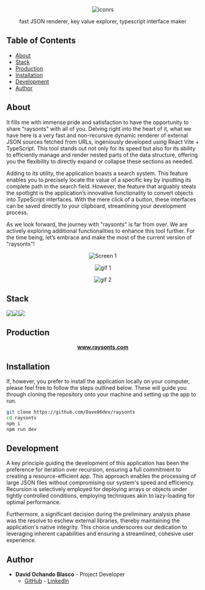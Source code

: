 
<p align="center">
  <img src="https://i.ibb.co/VQGKcbb/iconrs.png" alt="iconrs" title="iconrs">
</p>

<p align="center">
  fast JSON renderer, key value explorer, typescript interface maker
</p>

## Table of Contents 

- [About](#about)
- [Stack](#stack)
- [Production](#production)
- [Installation](#installation)
- [Development](#development)
- [Author](#author)

## About

It fills me with immense pride and satisfaction to have the opportunity to share "raysonts" with all of you. Delving right into the heart of it, what we have here is a very fast and non-recursive dynamic renderer of external JSON sources fetched from URLs, ingeniously developed using React Vite + TypeScript. This tool stands out not only for its speed but also for its ability to efficiently manage and render nested parts of the data structure, offering you the flexibility to directly expand or collapse these sections as needed.

Adding to its utility, the application boasts a search system. This feature enables you to precisely locate the value of a specific key by inputting its complete path in the search field. However, the feature that arguably steals the spotlight is the application’s innovative functionality to convert objects into TypeScript interfaces. With the mere click of a button, these interfaces can be saved directly to your clipboard, streamlining your development process.

As we look forward, the journey with "raysonts" is far from over. We are actively exploring additional functionalities to enhance this tool further. For the time being, let’s embrace and make the most of the current version of "raysonts"!

<p align="center">
  <img src="https://i.ibb.co/rG7MJ06/Sin-t-tulo.png" alt="Screen 1" title="Screen 1">
</p>

<p align="center">
  <img src="https://s9.gifyu.com/images/SFn8y.gif" alt="gif 1" title="gif 1">
</p>

<p align="center">
  <img src="https://s9.gifyu.com/images/SFnRS.gif" alt="gif 2" title="gif 2">
</p>

## Stack 

<img src="https://img.shields.io/badge/-React-61DAFB?style=for-the-badge&logo=react&logoColor=black"><img src="https://img.shields.io/badge/TypeScript-007ACC?style=for-the-badge&logo=typescript&logoColor=white"><img src="https://img.shields.io/badge/-Vite-747bff?style=for-the-badge&logo=vite&logoColor=white">

## Production

<div align="center">
    <a href="https://master.d22np947aqqpqb.amplifyapp.com/"><strong>www.raysonts.com</strong></a> 
</div>

## Installation 

If, however, you prefer to install the application locally on your computer, please feel free to follow the steps outlined below. These will guide you through cloning the repository onto your machine and setting up the app to run.

```sh
git clone https://github.com/Dave86dev/raysonts
cd raysonts
npm i
npm run dev
```

## Development


A key principle guiding the development of this application has been the preference for iteration over recursion, ensuring a full commitment to creating a resource-efficient app. This approach enables the processing of large JSON files without compromising our system's speed and efficiency. Recursion is selectively employed for deploying arrays or objects under tightly controlled conditions, employing techniques akin to lazy-loading for optimal performance.

Furthermore, a significant decision during the preliminary analysis phase was the resolve to eschew external libraries, thereby maintaining the application's native integrity. This choice underscores our dedication to leveraging inherent capabilities and ensuring a streamlined, cohesive user experience.


## Author

- **David Ochando Blasco** - Project Developer
  - [GitHub](https://github.com/Dave86dev) - [LinkedIn](https://www.linkedin.com/in/david-ochando-blasco-90b2ba1a/)
